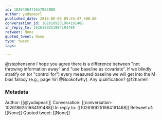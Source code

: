 ```yaml
---
id: 1026406471657902080
author: yudapearl
published_date: 2018-08-06 09:55:47 +00:00
conversation_id: 1026189251984191488
in_reply_to: 1026189251984191488
retweet: None
quoted_tweet: None
type: tweet
tags:

---
```


@stephensenn I hope you agree there is a difference between "not throwing information away" and "use baseline as covariate". If we blindly stratify on (or "control for") every measured baseline we will get into the M-bias fallacy (e.g., page 161 @Bookofwhy). Any qualification? @f2harrell

### Metadata

Author: [[@yudapearl]]
Conversation: [[conversation-1026189251984191488]]
In reply to: [[1026189251984191488]]
Retweet of: [[None]]
Quoted tweet: [[None]]
